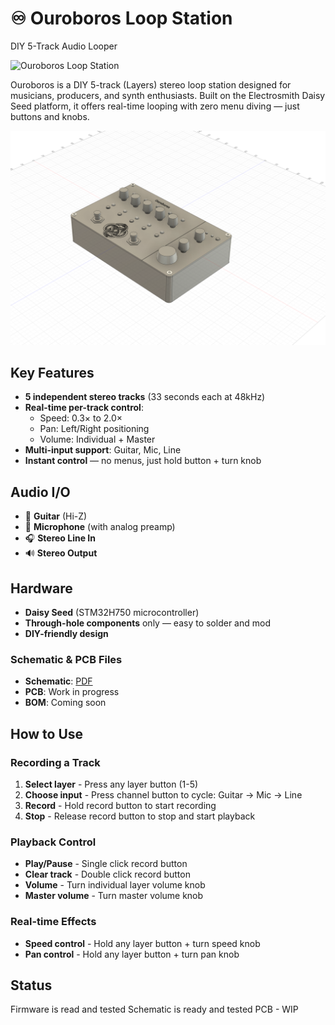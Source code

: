 # ♾️ Ouroboros Loop Station
DIY 5-Track Audio Looper

![Ouroboros Loop Station](docs/ouroboros-banner.png)

Ouroboros is a DIY 5-track (Layers) stereo loop station designed for musicians, producers, and synth enthusiasts.
Built on the Electrosmith Daisy Seed platform, it offers real-time looping with zero menu diving — just buttons and knobs.



![Ouroboros Loop Station](docs/Box%20Design.png)



## Key Features

- **5 independent stereo tracks** (33 seconds each at 48kHz)
- **Real-time per-track control**:
  - Speed: 0.3× to 2.0×
  - Pan: Left/Right positioning  
  - Volume: Individual + Master
- **Multi-input support**: Guitar, Mic, Line
- **Instant control** — no menus, just hold button + turn knob

## Audio I/O

- 🎸 **Guitar** (Hi-Z)
- 🎤 **Microphone** (with analog preamp)
- 🎧 **Stereo Line In**
- 🔊 **Stereo Output**

## Hardware

- **Daisy Seed** (STM32H750 microcontroller)
- **Through-hole components** only — easy to solder and mod
- **DIY-friendly design**

### Schematic & PCB Files

- **Schematic**: [PDF](Hardware/Schematic/Schematic_Ouroboros-Loop-Station-rev.0.7_2025-08-18.pdf)
- **PCB**: Work in progress
- **BOM**: Coming soon


## How to Use

### Recording a Track
1. **Select layer** - Press any layer button (1-5)
2. **Choose input** - Press channel button to cycle: Guitar → Mic → Line
3. **Record** - Hold record button to start recording
4. **Stop** - Release record button to stop and start playback

### Playback Control  
- **Play/Pause** - Single click record button
- **Clear track** - Double click record button
- **Volume** - Turn individual layer volume knob
- **Master volume** - Turn master volume knob

### Real-time Effects
- **Speed control** - Hold any layer button + turn speed knob
- **Pan control** - Hold any layer button + turn pan knob

## Status
Firmware is read and tested
Schematic is ready and tested
PCB - WIP

